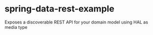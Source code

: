 # spring-data-rest-example
Exposes a discoverable REST API for your domain model using HAL as media type
